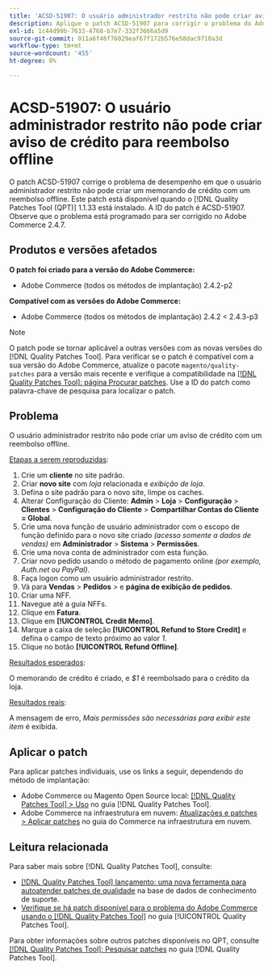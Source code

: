 ```yaml
---
title: 'ACSD-51907: O usuário administrador restrito não pode criar aviso de crédito para reembolso offline'
description: Aplique o patch ACSD-51907 para corrigir o problema do Adobe Commerce em que o usuário administrador restrito não pode criar um aviso de crédito com um reembolso offline.
exl-id: 1c44d99b-7633-4768-b7e7-332f3666a5d9
source-git-commit: 011a6f46f76029eaf67f172b576e58dac9710a3d
workflow-type: tm+mt
source-wordcount: '455'
ht-degree: 0%

---
```


# ACSD-51907: O usuário administrador restrito não pode criar aviso de crédito para reembolso offline

O patch ACSD-51907 corrige o problema de desempenho em que o usuário administrador restrito não pode criar um memorando de crédito com um reembolso offline. Este patch está disponível quando o [!DNL Quality Patches Tool (QPT)] 1.1.33 está instalado. A ID do patch é ACSD-51907. Observe que o problema está programado para ser corrigido no Adobe Commerce 2.4.7.

## Produtos e versões afetados

**O patch foi criado para a versão do Adobe Commerce:**

* Adobe Commerce (todos os métodos de implantação) 2.4.2-p2

**Compatível com as versões do Adobe Commerce:**

* Adobe Commerce (todos os métodos de implantação) 2.4.2 &lt; 2.4.3-p3

>[!NOTE]
>
>O patch pode se tornar aplicável a outras versões com as novas versões do [!DNL Quality Patches Tool]. Para verificar se o patch é compatível com a sua versão do Adobe Commerce, atualize o pacote `magento/quality-patches` para a versão mais recente e verifique a compatibilidade na [[!DNL Quality Patches Tool]: página Procurar patches](https://experienceleague.adobe.com/tools/commerce-quality-patches/index.html?lang=pt-BR). Use a ID do patch como palavra-chave de pesquisa para localizar o patch.

## Problema

O usuário administrador restrito não pode criar um aviso de crédito com um reembolso offline.

<u>Etapas a serem reproduzidas</u>:

1. Crie um **cliente** no site padrão.
1. Criar **novo site** com *loja* relacionada e *exibição de loja*.
1. Defina o site padrão para o novo site, limpe os caches.
1. Alterar Configuração do Cliente: **Admin** > **Loja** > **Configuração** > **Clientes** > **Configuração do Cliente** > **Compartilhar Contas do Cliente = Global**.
1. Crie uma nova função de usuário administrador com o escopo de função definido para o novo site criado *(acesso somente a dados de vendas)* em **Administrador** > **Sistema** > **Permissões**.
1. Crie uma nova conta de administrador com esta função.
1. Criar novo pedido usando o método de pagamento online *(por exemplo, Auth.net ou PayPal)*.
1. Faça logon como um usuário administrador restrito.
1. Vá para **Vendas** > **Pedidos** > e **página de exibição de pedidos**.
1. Criar uma NFF.
1. Navegue até a guia NFFs.
1. Clique em **Fatura**.
1. Clique em **[!UICONTROL Credit Memo]**.
1. Marque a caixa de seleção **[!UICONTROL Refund to Store Credit]** e defina o campo de texto próximo ao valor *1*.
1. Clique no botão **[!UICONTROL Refund Offline]**.

<u>Resultados esperados</u>:

O memorando de crédito é criado, e *$1* é reembolsado para o crédito da loja.

<u>Resultados reais</u>:

A mensagem de erro, *Mais permissões são necessárias para exibir este item* é exibida.

## Aplicar o patch

Para aplicar patches individuais, use os links a seguir, dependendo do método de implantação:

* Adobe Commerce ou Magento Open Source local: [[!DNL Quality Patches Tool] > Uso](/help/tools/quality-patches-tool/usage.md) no guia [!DNL Quality Patches Tool].
* Adobe Commerce na infraestrutura em nuvem: [Atualizações e patches > Aplicar patches](https://experienceleague.adobe.com/docs/commerce-cloud-service/user-guide/develop/upgrade/apply-patches.html?lang=pt-BR) no guia do Commerce na infraestrutura em nuvem.

## Leitura relacionada

Para saber mais sobre [!DNL Quality Patches Tool], consulte:

* [[!DNL Quality Patches Tool] lançamento: uma nova ferramenta para autoatender patches de qualidade](https://experienceleague.adobe.com/pt-br/docs/commerce-operations/tools/quality-patches-tool/quality-patches-tool-to-self-serve-quality-patches) na base de dados de conhecimento de suporte.
* [Verifique se há patch disponível para o problema do Adobe Commerce usando o  [!DNL Quality Patches Tool]](/help/tools/quality-patches-tool/patches-available-in-qpt/check-patch-for-magento-issue-with-magento-quality-patches.md) no guia [!UICONTROL Quality Patches Tool].


Para obter informações sobre outros patches disponíveis no QPT, consulte [[!DNL Quality Patches Tool]: Pesquisar patches](https://experienceleague.adobe.com/tools/commerce-quality-patches/index.html?lang=pt-BR) no guia [!DNL Quality Patches Tool].
